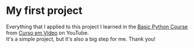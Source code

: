 # My first project
Everything that I applied to this project I learned in the [Basic Python Course](https://www.youtube.com/playlist?list=PLvE-ZAFRgX8hnECDn1v9HNTI71veL3oW0) from [Curso em Vídeo](https://www.youtube.com/@CursoemVideo) on YouTube.<br />
It's a simple project, but it's also a big step for me. Thank you!
